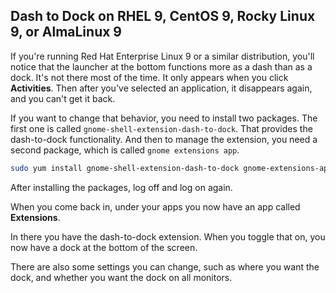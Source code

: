## Dash to Dock on RHEL 9, CentOS 9, Rocky Linux 9, or AlmaLinux 9

If you're running Red Hat Enterprise Linux 9 or a similar distribution, you'll notice that the launcher at the bottom functions more as a dash than as a dock. It's not there most of the time. It only appears when you click **Activities**. Then after you've selected an application, it disappears again, and you can't get it back.

If you want to change that behavior, you need to install two packages. The first one is called `gnome-shell-extension-dash-to-dock`. That provides the dash-to-dock functionality. And then to manage the extension, you need a second package, which is called `gnome extensions app`.

```bash
sudo yum install gnome-shell-extension-dash-to-dock gnome-extensions-app
```

After installing the packages, log off and log on again.

When you come back in, under your apps you now have an app called **Extensions**.

In there you have the dash-to-dock extension. When you toggle that on, you now have a dock at the bottom of the screen.

There are also some settings you can change, such as where you want the dock, and whether you want the dock on all monitors.
